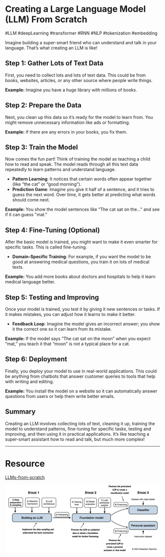 # Creating a Large Language Model (LLM) From Scratch

#LLM #deepLearning #transformer #RNN #NLP #tokenization #embedding

Imagine building a super-smart friend who can understand and talk in your language. That’s what creating an LLM is like!

## Step 1: Gather Lots of Text Data

First, you need to collect lots and lots of text data. This could be from books, websites, articles, or any other source where people write things.

**Example:** Imagine you have a huge library with millions of books.

## Step 2: Prepare the Data

Next, you clean up this data so it’s ready for the model to learn from. You might remove unnecessary information like ads or formatting.

**Example:** If there are any errors in your books, you fix them.

## Step 3: Train the Model

Now comes the fun part! Think of training the model as teaching a child how to read and speak. The model reads through all this text data repeatedly to learn patterns and understand language.

- **Pattern Learning**: It notices that certain words often appear together (like “the cat” or “good morning”).
- **Prediction Game**: Imagine you give it half of a sentence, and it tries to guess the next word. Over time, it gets better at predicting what words should come next.

**Example:** You show the model sentences like "The cat sat on the..." and see if it can guess "mat."

## Step 4: Fine-Tuning (Optional)

After the basic model is trained, you might want to make it even smarter for specific tasks. This is called fine-tuning.

- **Domain-Specific Training**: For example, if you want the model to be good at answering medical questions, you train it on lots of medical texts.
  
**Example:** You add more books about doctors and hospitals to help it learn medical language better.

## Step 5: Testing and Improving

Once your model is trained, you test it by giving it new sentences or tasks. If it makes mistakes, you can adjust how it learns to make it better.

- **Feedback Loop**: Imagine the model gives an incorrect answer; you show it the correct one so it can learn from its mistake.
  
**Example:** If the model says “The cat sat on the moon” when you expect “mat,” you teach it that “moon” is not a typical place for a cat.

## Step 6: Deployment

Finally, you deploy your model to use in real-world applications. This could be anything from chatbots that answer customer queries to tools that help with writing and editing.

**Example:** You install the model on a website so it can automatically answer questions from users or help them write better emails.

## Summary

Creating an LLM involves collecting lots of text, cleaning it up, training the model to understand patterns, fine-tuning for specific tasks, testing and improving, and then using it in practical applications. It’s like teaching a super-smart assistant how to read and talk, but much more complex!

---


# Resource
[LLMs-from-scratch](https://github.com/rasbt/LLMs-from-scratch)

![Summarization](./images/llm.jpeg)
